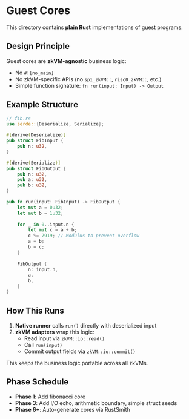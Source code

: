 # Guest Cores

This directory contains **plain Rust** implementations of guest programs.

## Design Principle

Guest cores are **zkVM-agnostic** business logic:
- No `#![no_main]`
- No zkVM-specific APIs (no `sp1_zkVM::`, `risc0_zkVM::`, etc.)
- Simple function signature: `fn run(input: Input) -> Output`

## Example Structure

```rust
// fib.rs
use serde::{Deserialize, Serialize};

#[derive(Deserialize)]
pub struct FibInput {
    pub n: u32,
}

#[derive(Serialize)]
pub struct FibOutput {
    pub n: u32,
    pub a: u32,
    pub b: u32,
}

pub fn run(input: FibInput) -> FibOutput {
    let mut a = 0u32;
    let mut b = 1u32;
    
    for _ in 0..input.n {
        let mut c = a + b;
        c %= 7919; // Modulus to prevent overflow
        a = b;
        b = c;
    }
    
    FibOutput {
        n: input.n,
        a,
        b,
    }
}
```

## How This Runs

1. **Native runner** calls `run()` directly with deserialized input
2. **zkVM adapters** wrap this logic:
   - Read input via `zkVM::io::read()`
   - Call `run(input)`
   - Commit output fields via `zkVM::io::commit()`

This keeps the business logic portable across all zkVMs.

## Phase Schedule

- **Phase 1**: Add fibonacci core
- **Phase 3**: Add I/O echo, arithmetic boundary, simple struct seeds
- **Phase 6+**: Auto-generate cores via RustSmith

